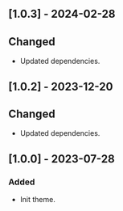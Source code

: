 <!--
http://keepachangelog.com/
`Added` for new features.
`Changed` for changes in existing functionality.
`Deprecated` for soon-to-be removed features.
`Removed` for now removed features.
`Fixed` for any bug fixes.
`Security` in case of vulnerabilities.
 -->

<!-- ## [Unreleased] -->

## [1.0.3] - 2024-02-28

## Changed

- Updated dependencies.

## [1.0.2] - 2023-12-20

## Changed

- Updated dependencies.

## [1.0.0] - 2023-07-28

### Added

- Init theme.
